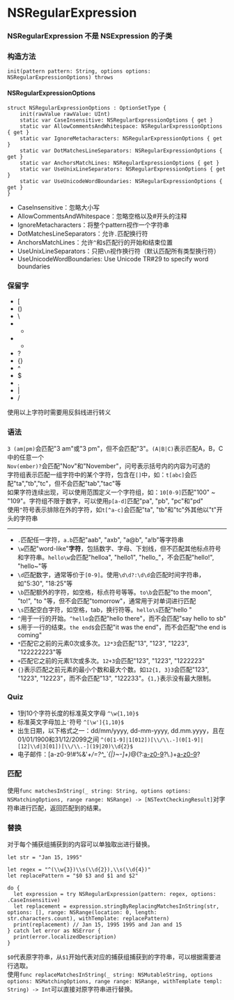 # NSRegularExpression
### NSRegularExpression 不是 NSExpression 的子类
### 构造方法
`init(pattern pattern: String, options options: NSRegularExpressionOptions) throws`

#### NSRegularExpressionOptions
    struct NSRegularExpressionOptions : OptionSetType {
        init(rawValue rawValue: UInt)
        static var CaseInsensitive: NSRegularExpressionOptions { get }
        static var AllowCommentsAndWhitespace: NSRegularExpressionOptions { get }
        static var IgnoreMetacharacters: NSRegularExpressionOptions { get }
        static var DotMatchesLineSeparators: NSRegularExpressionOptions { get }
        static var AnchorsMatchLines: NSRegularExpressionOptions { get }
        static var UseUnixLineSeparators: NSRegularExpressionOptions { get }
        static var UseUnicodeWordBoundaries: NSRegularExpressionOptions { get }
    }
    
* CaseInsensitive：忽略大小写
* AllowCommentsAndWhitespace：忽略空格以及#开头的注释
* IgnoreMetacharacters：将整个pattern视作一个字符串
* DotMatchesLineSeparators：允许`.`匹配换行符
* AnchorsMatchLines：允许`^`和`$`匹配行的开始和结束位置
* UseUnixLineSeparators：只把`\n`视作换行符（默认匹配所有类型换行符）
* UseUnicodeWordBoundaries: Use Unicode TR#29 to specify word boundaries
### 保留字
* [
* ()
* \
* *
* +
* ?
* {}
* ^
* $
* .
* |
* /

使用以上字符时需要用反斜线进行转义

### 语法
`3 (am|pm)`会匹配"3 am"或"3 pm"，但不会匹配"3"。`(A|B|C)`表示匹配A，B，C中的任意一个  
`Nov(ember)?`会匹配"Nov"和"November"，问号表示括号内的内容为可选的  
字符组表示匹配一组字符中的某个字符，包含在`[]`中，如：`t[abc]`会匹配"ta","tb","tc"，但不会匹配"tab","tac"等  
如果字符连续出现，可以使用范围定义一个字符组，如：`10[0-9]`匹配"100" ~ "109"。字符组不限于数字，可以使用`p[a-d]`匹配"pa", "pb", "pc"和"pd"  
使用`^`符号表示排除在外的字符，如`t[^a-c]`会匹配"ta", "tb"和"tc"外其他以"t"开头的字符串  

---

* `.`匹配任一字符，`a.b`匹配"aab", "axb", "a@b", "a!b"等字符串
* `\w`匹配"word-like"**字符**，包括数字、字母、下划线，但不匹配其他标点符号和字符串。`hello\w`会匹配"helloa", "hello1", "hello_"，不会匹配"hello!", "hello~"等
* `\d`匹配数字，通常等价于`[0-9]`。使用`\d\d?:\d\d`会匹配时间字符串，如"5:30", "18:25"等
* `\b`匹配额外的字符，如空格，标点符号等等。`to\b`会匹配"to the moon", "to!", "to "等，但不会匹配"tomorrow"，通常用于对单词进行匹配
* `\s`匹配空白字符，如空格，tab，换行符等。`hello\s`匹配"hello "
* `^`用于一行的开始。`^hello`会匹配"hello there"，而不会匹配"say hello to sb"
* `$`用于一行的结束。`the end$`会匹配"it was the end"，而不会匹配"the end is coming"
* `*`匹配它之前的元素0次或多次。`12*3`会匹配"13", "123", "1223", "122222223"等
* `+`匹配它之前的元素1次或多次。`12+3`会匹配"123", "1223", "1222223"
* `{}`表示匹配之前元素的最小个数和最大个数。如`12{1, 3}3`会匹配"123", "1223", "12223"，而不会匹配"13", "122233"。`{1,}`表示没有最大限制。

### Quiz
* 1到10个字符长度的标准英文字母 `^\w{1,10}$`
* 标准英文字母加上`'`符号 `^[\w']{1,10}$`
* 出生日期，以下格式之一：dd/mm/yyyy, dd-mm-yyyy, dd.mm.yyyy，且在01/01/1900和31/12/2099之间 `^(0[1-9]|1[012])[\\/\\.-](0[1-9]|[12]\\d|3[01])[\\/\\.-](19|20)\\d{2}$`
* 电子邮件：[a-z0-9!#$%&'*+/=?^_`{|}~-]+(?:\\.[a-z0-9!#$%&'*+/=?^_`{|}~-]+)*@(?:[a-z0-9](?:[a-z0-9-]*[a-z0-9])?\\.)+[a-z0-9](?:[a-z0-9-]*[a-z0-9])?

### 匹配
使用`func matchesInString(_ string: String, options options: NSMatchingOptions, range range: NSRange) -> [NSTextCheckingResult]`对字符串进行匹配，返回匹配到的结果。

### 替换
对于每个捕获组捕获到的内容可以单独取出进行替换。

    let str = "Jan 15, 1995"
    
    let regex = "^(\\w{3})\\s(\\d{2}),\\s(\\d{4})"
    let replacePattern = "$0 $3 and $1 and $2"
    
    do {
      let expression = try NSRegularExpression(pattern: regex, options: .CaseInsensitive)
      let replacement = expression.stringByReplacingMatchesInString(str, options: [], range: NSRange(location: 0, length: str.characters.count), withTemplate: replacePattern)
      print(replacement) // Jan 15, 1995 1995 and Jan and 15
    } catch let error as NSError {
      print(error.localizedDescription)
    }


`$0`代表原字符串，从`$1`开始代表对应的捕获组捕获到的字符串，可以根据需要进行选取。  
使用`func replaceMatchesInString(_ string: NSMutableString, options options: NSMatchingOptions, range range: NSRange, withTemplate templ: String) -> Int`可以直接对原字符串进行替换。